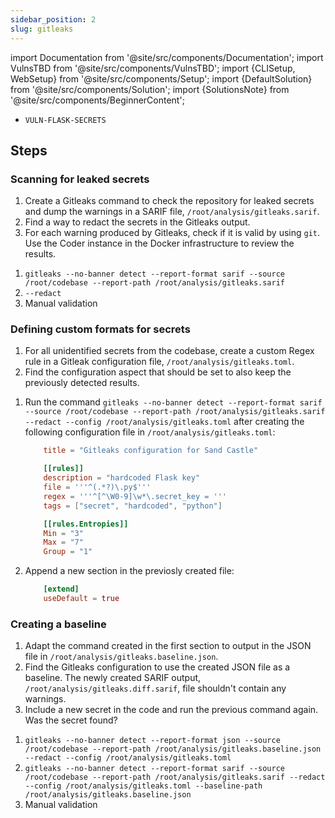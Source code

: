 ```yaml
---
sidebar_position: 2
slug: gitleaks
---
```


import Documentation from '@site/src/components/Documentation';
import VulnsTBD from '@site/src/components/VulnsTBD';
import {CLISetup, WebSetup} from '@site/src/components/Setup';
import {DefaultSolution} from '@site/src/components/Solution';
import {SolutionsNote} from '@site/src/components/BeginnerContent';

<VulnsTBD>

- `VULN-FLASK-SECRETS`

</VulnsTBD>

<CLISetup software="Gitleaks" profile="static-analysis" container="static-analysers"/>

<WebSetup software="Coder" profile="static-analysis" link="http://127.0.0.1:8002" credentials="oss-fortress"/>

<Documentation software="Gitleaks" link="https://github.com/gitleaks/gitleaks#readme"/>

<SolutionsNote/>

## Steps

### Scanning for leaked secrets

1. Create a Gitleaks command to check the repository for leaked secrets and dump the warnings in a SARIF file, `/root/analysis/gitleaks.sarif`.
2. Find a way to redact the secrets in the Gitleaks output.
3. For each warning produced by Gitleaks, check if it is valid by using `git`. Use the Coder instance in the Docker infrastructure to review the results.

<DefaultSolution>

1. `gitleaks --no-banner detect --report-format sarif --source /root/codebase --report-path /root/analysis/gitleaks.sarif`
2. `--redact`
3. Manual validation

</DefaultSolution>

### Defining custom formats for secrets

1. For all unidentified secrets from the codebase, create a custom Regex rule in a Gitleak configuration file, `/root/analysis/gitleaks.toml`.
2. Find the configuration aspect that should be set to also keep the previously detected results.

<DefaultSolution>

1. Run the command `gitleaks --no-banner detect --report-format sarif --source /root/codebase --report-path /root/analysis/gitleaks.sarif --redact --config /root/analysis/gitleaks.toml` after creating the following configuration file in `/root/analysis/gitleaks.toml`:

    ```toml
        title = "Gitleaks configuration for Sand Castle"

        [[rules]]
        description = "hardcoded Flask key"
        file = '''^(.*?)\.py$'''
        regex = '''^[^\W0-9]\w*\.secret_key = '''
        tags = ["secret", "hardcoded", "python"]

        [[rules.Entropies]]
        Min = "3"
        Max = "7"
        Group = "1"
    ```

2. Append a new section in the previosly created file:

    ```toml
        [extend]
        useDefault = true
    ```

</DefaultSolution>

### Creating a baseline

1. Adapt the command created in the first section to output in the JSON file in `/root/analysis/gitleaks.baseline.json`.
2. Find the Gitleaks configuration to use the created JSON file as a baseline. The newly created SARIF output, `/root/analysis/gitleaks.diff.sarif`, file shouldn't contain any warnings.
3. Include a new secret in the code and run the previous command again. Was the secret found?

<DefaultSolution>

1. `gitleaks --no-banner detect --report-format json --source /root/codebase --report-path /root/analysis/gitleaks.baseline.json --redact --config /root/analysis/gitleaks.toml`
2. `gitleaks --no-banner detect --report-format sarif --source /root/codebase --report-path /root/analysis/gitleaks.sarif --redact --config /root/analysis/gitleaks.toml --baseline-path /root/analysis/gitleaks.baseline.json`
3. Manual validation

</DefaultSolution>
